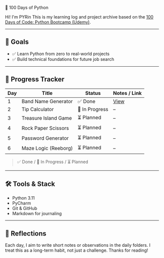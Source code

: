🐍 100 Days of Python

Hi! I'm PYRin This is my learning log and project archive based on the [100 Days of Code: Python Bootcamp (Udemy)](https://www.udemy.com/course/100-days-of-code/).

---

## 🎯 Goals

* ✅ Learn Python from zero to real-world projects
* ✅ Build technical foundations for future job search

---

## 📅 Progress Tracker

| Day | Title                | Status         | Notes / Link              |
| --- | -------------------- | -------------- | ------------------------- |
| 1   | Band Name Generator  | ✅ Done         | [View](./day01/README.md) |
| 2   | Tip Calculator       | 🚧 In Progress | –                         |
| 3   | Treasure Island Game | ⏳ Planned      | –                         |
| 4   | Rock Paper Scissors  | ⏳ Planned      | –                         |
| 5   | Password Generator   | ⏳ Planned      | –                         |
| 6   | Maze Logic (Reeborg) | ⏳ Planned      | –                         |

> ✅ Done / 🚧 In Progress / ⏳ Planned

---

## 🛠️ Tools & Stack

* Python 3.11
* PyCharm
* Git & GitHub
* Markdown for journaling

---

## 🧠 Reflections

Each day, I aim to write short notes or observations in the daily folders.
I treat this as a long-term habit, not just a challenge. Thanks for reading!
